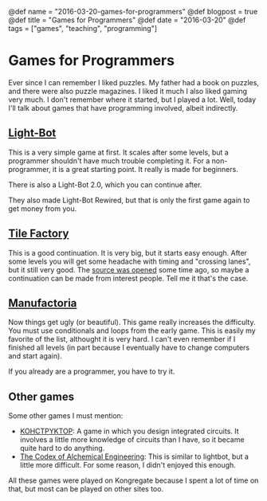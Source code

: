 @def name = "2016-03-20-games-for-programmers"
@def blogpost = true
@def title = "Games for Programmers"
@def date = "2016-03-20"
@def tags = ["games", "teaching", "programming"]

# Games for Programmers


Ever since I can remember I liked puzzles. My father had a book on puzzles, and
there were also puzzle magazines. I liked it much
I also liked gaming very much. I don't remember where it started, but I played
a lot.
Well, today I'll talk about games that have programming involved, albeit
indirectly.

## [Light-Bot](http://www.kongregate.com/games/Coolio_Niato/light-bot)

This is a very simple game at first. It scales after some levels, but a
programmer shouldn't have much trouble completing it.
For a non-programmer, it is a great starting point. It really is made for
beginners.

There is also a Light-Bot 2.0, which you can continue after.

They also made Light-Bot Rewired, but that is only the first game again to get
money from you.

## [Tile Factory](http://www.kongregate.com/games/duerig/tile-factory)

This is a good continuation. It is very big, but it starts easy enough.
After some levels you will get some headache with timing and "crossing lanes",
but it still very good.
The [source was
opened](https://github.com/Tile-Factory-Unbound/tile-factory-unbound)
some time ago, so maybe a continuation can be made from interest people.
Tell me it that's the case.

## [Manufactoria](http://www.kongregate.com/games/PleasingFungus/manufactoria)

Now things get ugly (or beautiful). This game really increases the difficulty.
You must use conditionals and loops from the early game.
This is easily my favorite of the list, althought it is very hard.
I can't even remember if I finished all levels (in part because I eventually
have to change computers and start again).

If you already are a programmer, you have to try it.

## Other games

Some other games I must mention:

 - [KOHCTPYKTOP](http://www.kongregate.com/games/krispykrem/kohctpyktop-engineer-of-the-people):
   A game in which you design integrated circuits. It involves a little more
   knowledge of circuits than I have, so it became quite hard to do anything.
 - [The Codex of Alchemical
   Engineering](http://www.kongregate.com/games/krispykrem/the-codex-of-alchemical-engineering):
   This is similar to lightbot, but a little more difficult. For some reason, I
   didn't enjoyed this enough.

All these games were played on Kongregate because I spent a lot of time on that,
but most can be played on other sites too.
